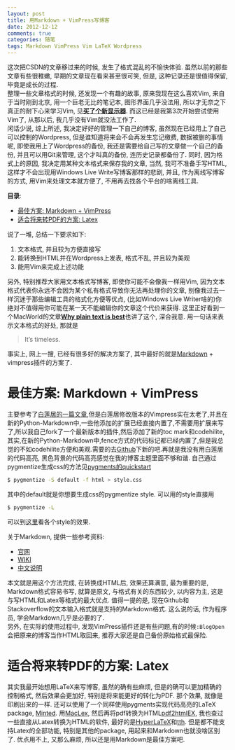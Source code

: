 ```yaml
---
layout: post
title: 用Markdown + VimPress写博客
date: 2012-12-12
comments: true
categories: 随笔
tags: Markdown VimPress Vim LaTeX Wordpress
---
```


这次把CSDN的文章移过来的时候, 发生了格式混乱的不愉快体验.  虽然以前的那些文章有些很稚嫩, 早期的文章现在看来甚至很可笑, 但是, 这种记录还是很值得保留, 毕竟是成长的过程.  
整理一些文章格式的时候, 还发现一个有趣的故事, 原来我现在这么喜欢Vim, 来自于当时刚到北京, 用一个巨老无比的笔记本, 图形界面几乎没法用, 所以才无奈之下真正的耐下心来学习Vim, 见[**买了个新显示器**](http://www.jtianling.com/%E4%B9%B0%E4%BA%86%E4%B8%AA%E6%96%B0%E6%98%BE%E7%A4%BA%E5%99%A8.html).  而这已经是我第3次开始尝试使用Vim了, 从那以后, 我几乎没有Vim就没法工作了.  
闲话少说, 综上所述, 我决定好好的管理一下自己的博客, 虽然现在已经用上了自己可以控制的Wordpress, 但是谁知道将来会不会再发生忘记缴费, 数据被删的事情呢, 即使我用上了Wordpress的备份, 我还是需要给自己写的文章做一个自己的备份, 并且可以用Git来管理, 这个才叫真的备份, 连历史记录都备份了.  同时, 因为格式上的原因, 我决定用某种文本格式来保存我的文章, 当然, 我可不准备手写HTML, 这样才不会出现用Windows Live Write写博客那样的悲剧, 并且, 作为离线写博客的方式, 用Vim来处理文本就方便了, 不用再去找各个平台的啥离线工具.  

<!-- more -->
<!-- toc-begin -->
**目录**:

* [最佳方案: Markdown + VimPress](#最佳方案-markdown-vimpress)
* [适合将来转PDF的方案: Latex](#适合将来转pdf的方案-latex)

<!-- toc-end -->

说了一堆, 总结一下要求如下:

1.  文本格式, 并且较为方便直接写
2.  能转换到HTML并在Wordpress上发表, 格式不乱, 并且较为美观
3.  能用Vim来完成上述功能

另外, 特别推荐大家用文本格式写博客, 即使你可能不会像我一样用Vim, 因为文本格式代表你永远不会因为某个私有格式导致你无法再处理你的文章, 别像我过去一样沉迷于那些编辑工具的格式化方便等优点, (比如Windows Live Writer啥的)你绝对不值得用你可能在某一天不能编辑你的文章这个代价来获得.  这里正好看到一个MacWorld的文章[**Why plain text is best**](http://www.macworld.com/article/1161549/forget_fancy_formatting_why_plain_text_is_best.html)也讲了这个, 深合我意.  用一句话来表示文本格式的好处, 那就是

>It’s timeless.

事实上, 网上一搜, 已经有很多好的解决方案了, 其中最好的就是[Markdown](http://daringfireball.net/projects/markdown/) + vimpress插件的方案了. 

# 最佳方案: Markdown + VimPress
主要参考了[白莲居的一篇文章](http://blog.pkufranky.com/2011/11/%E4%BD%BF%E7%94%A8vim%E5%92%8Cmarkdown%E6%92%B0%E5%86%99blog%E5%B9%B6%E5%8F%91%E5%B8%83%E5%88%B0wordpress/),但是白莲居修改版本的Vimpress实在太老了,并且在新的Python-Markdown中,一些他添加的扩展已经直接内置了,不需要用扩展来写了,所以我自己fork了一个最新版本的插件,然后添加了新的toc mark和codehilite,其实,在新的Python-Markdown中,fence方式的代码标记都已经内置了,但是我总觉的不如codehilite方便和美观.需要的去[Github](https://github.com/jtianling/VimRepress)下新的吧.再就是我没有用白莲居的代码高亮, 黑色背景的代码高亮感觉在我的博客主题里面不够和谐.  自己通过pygmentize生成css的方法见[pygments的quickstart](http://pygments.org/docs/quickstart/)

~~~ bash
$ pygmentize -S default -f html > style.css
~~~

其中的default就是你想要生成css的pygmentize style.  可以用的style直接用

~~~ bash
$ pygmentize -L
~~~

可以到[这里](http://pygments.org/demo/27323/?style=default)看各个style的效果.

关于Markdown, 提供一些参考资料:

* [官网](http://daringfireball.net/projects/markdown/)
* [WIKI](http://zh.wikipedia.org/zh/Markdown)
* [中文说明](http://wowubuntu.com/markdown/)

本文就是用这个方法完成, 在转换成HTML后, 效果还算满意, 最为重要的是, Markdown格式容易书写, 就算是原文, 与格式有关的东西较少, 以内容为主, 这是与写HTML和Latex等格式的最大优点.  值得一提的是, 现在Github和Stackoverflow的文本输入格式就是支持的Markdown格式.  这么说的话, 作为程序员, 学会Markdown几乎是必要的了.  
另外, 在实际的使用过程中, 发现VimPress插件还是有些问题,有的时候`:BlogOpen`会把原来的博客当作HTML取回来, 推荐大家还是自己备份原始格式最保险.  

# 适合将来转PDF的方案: Latex
其实我最开始想用LaTeX来写博客, 虽然的确有些麻烦, 但是的确可以更加精确的控制格式, 然后效果会更加好, 特别是将来能更好的转化为PDF.  那个效果, 就像是印刷出来的一样.  还可以使用了一个同样使用pygments实现代码高亮的LaTeX package, [Minted](http://code.google.com/p/minted/).
用[MacLex](http://www.tug.org/mactex/), 然后再将pdf转换为HTML[pdf2htmlEX](http://coolwanglu.github.com/pdf2htmlEX/), 我也查过一些直接从Latex转换为HTML的软件, 最好的是[HyperLaTeX](http://hyperlatex.sourceforge.net/)和[tth](http://hutchinson.belmont.ma.us/tth/).  但是都不能支持Latex的全部功能, 特别是其他的package, 用起来和Markdown也就没啥区别了.  优点用不上, 又那么麻烦, 所以还是用Markdown是最佳方案吧.
